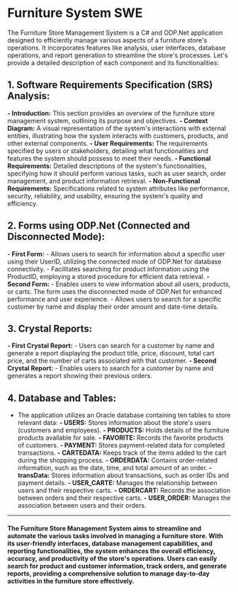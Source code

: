 # Furniture System SWE

The Furniture Store Management System is a C# and ODP.Net application designed to efficiently manage various aspects of a furniture store's operations. It incorporates features like analysis, user interfaces, database operations, and report generation to streamline the store's processes. Let's provide a detailed description of each component and its functionalities:

## 1. Software Requirements Specification (SRS) Analysis:
   **- Introduction:** This section provides an overview of the furniture store management system, outlining its purpose and objectives.
   **- Context Diagram:** A visual representation of the system's interactions with external entities, illustrating how the system interacts with customers, products, and other external components.
   **- User Requirements:** The requirements specified by users or stakeholders, detailing what functionalities and features the system should possess to meet their needs.
   **- Functional Requirements:** Detailed descriptions of the system's functionalities, specifying how it should perform various tasks, such as user search, order management, and product information retrieval.
   **- Non-Functional Requirements:** Specifications related to system attributes like performance, security, reliability, and usability, ensuring the system's quality and efficiency.

## 2. Forms using ODP.Net (Connected and Disconnected Mode):
   **- First Form:**
     - Allows users to search for information about a specific user using their UserID, utilizing the connected mode of ODP.Net for database connectivity.
     - Facilitates searching for product information using the ProductID, employing a stored procedure for efficient data retrieval.
   **- Second Form:**
     - Enables users to view information about all users, products, or carts. The form uses the disconnected mode of ODP.Net for enhanced performance and user experience.
     - Allows users to search for a specific customer by name and display their order amount and date-time details.

## 3. Crystal Reports:
   **- First Crystal Report:**
     - Users can search for a customer by name and generate a report displaying the product title, price, discount, total cart price, and the number of carts associated with that customer.
   **- Second Crystal Report:**
     - Enables users to search for a customer by name and generates a report showing their previous orders.

## 4. Database and Tables:
   - The application utilizes an Oracle database containing ten tables to store relevant data:
     **- USERS:** Stores information about the store's users (customers and employees).
     **- PRODUCTS:** Holds details of the furniture products available for sale.
     **- FAVORITE:** Records the favorite products of customers.
     **- PAYMENT:** Stores payment-related data for completed transactions.
     **- CARTEDATA:** Keeps track of the items added to the cart during the shopping process.
     **- ORDERDATA:** Contains order-related information, such as the date, time, and total amount of an order.
     **- transData:** Stores information about transactions, such as order IDs and payment details.
     **- USER_CARTE:** Manages the relationship between users and their respective carts.
     **- ORDERCART:** Records the association between orders and their respective carts.
     **- USER_ORDER:** Manages the association between users and their orders.
<hr>

#### The Furniture Store Management System aims to streamline and automate the various tasks involved in managing a furniture store. With its user-friendly interfaces, database management capabilities, and reporting functionalities, the system enhances the overall efficiency, accuracy, and productivity of the store's operations. Users can easily search for product and customer information, track orders, and generate reports, providing a comprehensive solution to manage day-to-day activities in the furniture store effectively.
